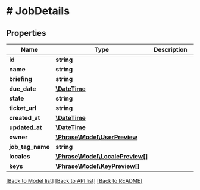# # JobDetails

## Properties

Name | Type | Description | Notes
------------ | ------------- | ------------- | -------------
**id** | **string** |  | [optional] 
**name** | **string** |  | [optional] 
**briefing** | **string** |  | [optional] 
**due_date** | [**\DateTime**](\DateTime.md) |  | [optional] 
**state** | **string** |  | [optional] 
**ticket_url** | **string** |  | [optional] 
**created_at** | [**\DateTime**](\DateTime.md) |  | [optional] 
**updated_at** | [**\DateTime**](\DateTime.md) |  | [optional] 
**owner** | [**\Phrase\Model\UserPreview**](UserPreview.md) |  | [optional] 
**job_tag_name** | **string** |  | [optional] 
**locales** | [**\Phrase\Model\LocalePreview[]**](LocalePreview.md) |  | [optional] 
**keys** | [**\Phrase\Model\KeyPreview[]**](KeyPreview.md) |  | [optional] 

[[Back to Model list]](../../README.md#documentation-for-models) [[Back to API list]](../../README.md#documentation-for-api-endpoints) [[Back to README]](../../README.md)


